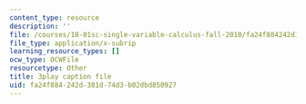 ```yaml
---
content_type: resource
description: ''
file: /courses/18-01sc-single-variable-calculus-fall-2010/fa24f884242d381d74d3b02dbd850927_Bv9kVDcj7yo.srt
file_type: application/x-subrip
learning_resource_types: []
ocw_type: OCWFile
resourcetype: Other
title: 3play caption file
uid: fa24f884-242d-381d-74d3-b02dbd850927
---
```

